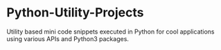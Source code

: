 # Python-Utility-Projects
Utility based mini code snippets executed in Python for cool applications using various APIs and Python3 packages.
